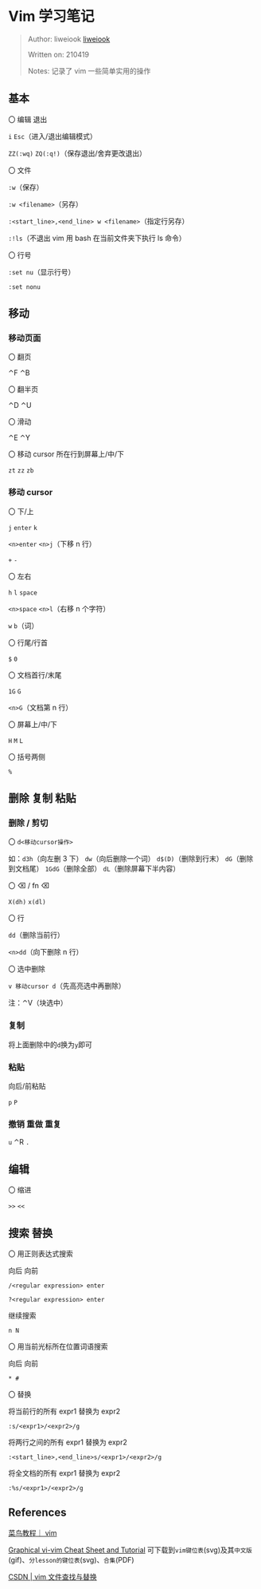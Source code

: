 # Vim 学习笔记

> Author: liweiook [liweiook](https://github.com/liweiook)
>
> Written on: 210419
>
> Notes: 记录了 vim 一些简单实用的操作

## 基本

〇 编辑 退出

`i` `Esc`（进入/退出编辑模式）

`ZZ(:wq)` `ZQ(:q!)`（保存退出/舍弃更改退出）

〇 文件

`:w`（保存）

`:w <filename>`（另存）

`:<start_line>,<end_line> w <filename>`（指定行另存）

`:!ls`（不退出 vim 用 bash 在当前文件夹下执行 ls 命令）

〇 行号

`:set nu`（显示行号）

`:set nonu`

## 移动

### 移动页面

〇 翻页

⌃F ⌃B

〇 翻半页

⌃D ⌃U

〇 滑动

⌃E ⌃Y

〇 移动 cursor 所在行到屏幕上/中/下

`zt` `zz` `zb`

### 移动 cursor

〇 下/上

`j` `enter` `k`

`<n>enter` `<n>j`（下移 n 行）

`+` `-`

〇 左右

`h` `l` `space`

`<n>space` `<n>l`（右移 n 个字符）

`w` `b`（词）

〇 行尾/行首

`$` `0`

〇 文档首行/末尾

`1G` `G`

`<n>G`（文档第 n 行）

〇 屏幕上/中/下

`H` `M` `L`

〇 括号两侧

`%`

## 删除 复制 粘贴

### 删除 / 剪切

〇 `d<移动cursor操作>`

如：`d3h`（向左删 3 下） `dw`（向后删除一个词） `d$(D)`（删除到行末） `dG`（删除到文档尾） `1GdG`（删除全部） `dL`（删除屏幕下半内容）

〇 ⌫ / fn ⌫

`X(dh)` `x(dl)`

〇 行

`dd`（删除当前行）

`<n>dd`（向下删除 n 行）

〇 选中删除

`v 移动cursor d`（先高亮选中再删除）

注：⌃V（块选中）

### 复制

将上面删除中的`d`换为`y`即可

### 粘贴

向后/前粘贴

`p` `P`

### 撤销 重做 重复

`u` ⌃R `.`

## 编辑

〇 缩进

`>>` `<<`

## 搜索 替换

〇 用正则表达式搜索

向后 向前

`/<regular expression> enter`

`?<regular expression> enter`

继续搜索

`n N`

〇 用当前光标所在位置词语搜索

向后 向前

`* #`

〇 替换

将当前行的所有 expr1 替换为 expr2

`:s/<expr1>/<expr2>/g`

将两行之间的所有 expr1 替换为 expr2

`:<start_line>,<end_line>s/<expr1>/<expr2>/g`

将全文档的所有 expr1 替换为 expr2

`:%s/<expr1>/<expr2>/g`

## References

[菜鸟教程｜ vim](https://www.runoob.com/linux/linux-vim.html)

[Graphical vi-vim Cheat Sheet and Tutorial](http://www.viemu.com/a_vi_vim_graphical_cheat_sheet_tutorial.html)
可下载到`vim键位表`(svg)及其`中文版`(gif)、`分lesson的键位表`(svg)、`合集`(PDF)

[CSDN | vim 文件查找与替换](https://blog.csdn.net/cbaln0/article/details/87979056)
